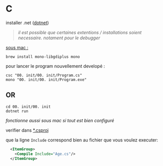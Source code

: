 # C #

installer .net ([dotnet](https://dotnet.microsoft.com/en-us/download))
> *il est possible que certaines extentions / installations soient necessaire.
> notament pour le debugger*

<u>sous mac :</u>

`brew install mono-libgdiplus mono`

pour lancer le program nouvellement developé :

```shell
csc "00. init/00. init/Program.cs"
mono "00. init/00. init/Program.exe"
```

## OR

```shell
cd 00. init/00. init
dotnet run 
```

*fonctionne aussi sous mac si tout est bien configuré*

verifier dans [*.csproj](00.%20init/00.%20init/00.%20init.csproj)

que la ligne `Include` correspond bien au fichier que vous voulez executer:

```xml
  <ItemGroup>
    <Compile Include="Age.cs"/>
  </ItemGroup>
```
